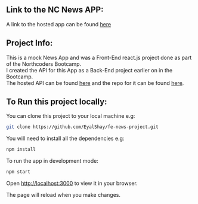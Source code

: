 ## Link to the NC News APP:

A link to the hosted app can be found [here](https://eyal-ncnews-project.netlify.app/)

## Project Info:

This is a mock News App and was a Front-End react.js project done as part of the Northcoders Bootcamp.\
I created the API for this App as a Back-End project earlier on in the Bootcamp.\
The hosted API can be found [here](https://eyal-ncnews.herokuapp.com/api) and the repo for it can be found [here](https://github.com/EyalShay/BE-News-Project.git).

## To Run this project locally:

You can clone this project to your local machine e.g:

```sh
git clone https://github.com/EyalShay/fe-news-project.git
```

You will need to install all the dependencies e.g:

```sh
npm install
```

To run the app in development mode:

```sh
npm start
```

Open [http://localhost:3000](http://localhost:3000) to view it in your browser.

The page will reload when you make changes.
